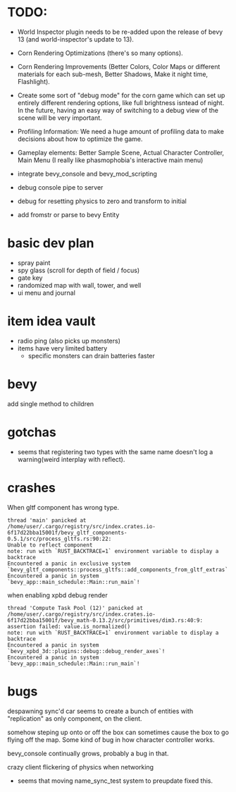 # TODO:
- World Inspector plugin needs to be re-added upon the release of bevy 13 (and world-inspector's update to 13).
- Corn Rendering Optimizations (there's so many options).
- Corn Rendering Improvements (Better Colors, Color Maps or different materials for each sub-mesh, Better Shadows, Make it night time, Flashlight).
- Create some sort of "debug mode" for the corn game which can set up entirely different rendering options, like full brightness isntead of night. In the future, having an easy way of switching to a debug view of the scene will be very important.
- Profiling Information: We need a huge amount of profiling data to make decisions about how to optimize the game.
- Gameplay elements: Better Sample Scene, Actual Character Controller, Main Menu (I really like phasmophobia's interactive main menu)

- integrate bevy_console and bevy_mod_scripting
- debug console pipe to server

- debug for resetting physics to zero and transform to initial

- add fromstr or parse to bevy Entity

# basic dev plan
- spray paint
- spy glass (scroll for depth of field / focus)
- gate key
- randomized map with wall, tower, and well
- ui menu and journal

# item idea vault
- radio ping (also picks up monsters)
- items have very limited battery
  - specific monsters can drain batteries faster

# bevy

add single method to children

# gotchas
- seems that registering two types with the same name doesn't log a warning(weird interplay with reflect).

# crashes

When gltf component has wrong type.
```
thread 'main' panicked at /home/user/.cargo/registry/src/index.crates.io-6f17d22bba15001f/bevy_gltf_components-0.5.1/src/process_gltfs.rs:90:22:
Unable to reflect component
note: run with `RUST_BACKTRACE=1` environment variable to display a backtrace
Encountered a panic in exclusive system `bevy_gltf_components::process_gltfs::add_components_from_gltf_extras`!
Encountered a panic in system `bevy_app::main_schedule::Main::run_main`!
```

when enabling xpbd debug render
```
thread 'Compute Task Pool (12)' panicked at /home/user/.cargo/registry/src/index.crates.io-6f17d22bba15001f/bevy_math-0.13.2/src/primitives/dim3.rs:40:9:
assertion failed: value.is_normalized()
note: run with `RUST_BACKTRACE=1` environment variable to display a backtrace
Encountered a panic in system `bevy_xpbd_3d::plugins::debug::debug_render_axes`!
Encountered a panic in system `bevy_app::main_schedule::Main::run_main`!
```

# bugs

despawning sync'd car seems to create a bunch of entities with "replication" as only component, on the client.

somehow steping up onto or off the box can sometimes cause the box to go flying off the map. Some kind of bug in how character controller works.

bevy_console continually grows, probably a bug in that.

crazy client flickering of physics when networking
- seems that moving name_sync_test system to preupdate fixed this.
